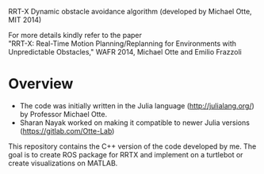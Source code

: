 RRT-X Dynamic obstacle avoidance algorithm (developed by Michael Otte, MIT 2014) 

For more details kindly refer to the paper  
"RRT-X: Real-Time Motion Planning/Replanning for Environments 
with Unpredictable Obstacles," 
WAFR 2014, 
Michael Otte and Emilio Frazzoli

# Overview

- The code was initially written in the Julia language (http://julialang.org/) by Professor Michael Otte. 
- Sharan Nayak worked on making it compatible to newer Julia versions (https://gitlab.com/Otte-Lab) 

This repository contains the C++ version of the code developed by me. The goal is to create ROS package for RRTX
and implement on a turtlebot or create visualizations on MATLAB.  


